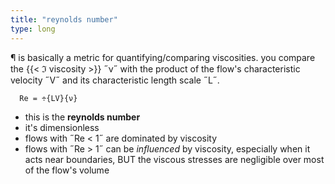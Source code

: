 ```yaml
---
title: "reynolds number"
type: long
---
```


¶ is basically a metric for quantifying/comparing viscosities. you compare the 
  {{< ℑ viscosity >}} ˝ν˝ with the product of the flow's characteristic velocity 
  ˝V˝ and its characteristic length scale ˝L˝.
  ```
    Re = ÷{LV}{ν}
  ```
  - this is the **reynolds number**
  - it's dimensionless
  - flows with ˝Re < 1˝ are dominated by viscosity
  - flows with ˝Re > 1˝ can be _influenced_ by viscosity, especially when it 
    acts near boundaries, BUT the viscous stresses are negligible over most of 
    the flow's volume
